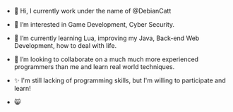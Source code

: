 - 👋 Hi, I currently work under the name of @DebianCatt
- 👀 I’m interested in Game Development, Cyber Security.
- 🌱 I’m currently learning Lua, improving my Java, Back-end Web Development, how to deal with life.
- 💞️ I’m looking to collaborate on a much much more experienced programmers than me and learn real world techniques.
- ✨ I'm still lacking of programming skills, but I'm willing to participate and learn!

- 😸 
<!--- 📫 How to reach me ... --->
